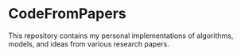 # CodeFromPapers
This repository contains my personal implementations of algorithms, models, and ideas from various research papers.
